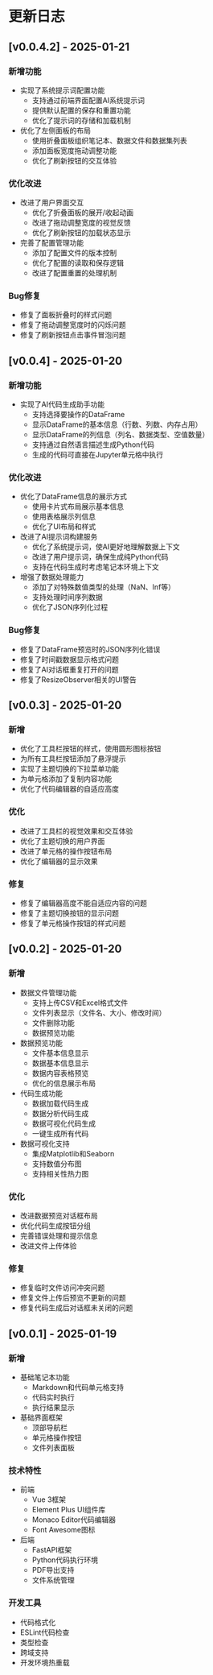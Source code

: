 # 更新日志
## [v0.0.4.2] - 2025-01-21

### 新增功能
- 实现了系统提示词配置功能
  - 支持通过前端界面配置AI系统提示词
  - 提供默认配置的保存和重置功能
  - 优化了提示词的存储和加载机制
- 优化了左侧面板的布局
  - 使用折叠面板组织笔记本、数据文件和数据集列表
  - 添加面板宽度拖动调整功能
  - 优化了刷新按钮的交互体验

### 优化改进
- 改进了用户界面交互
  - 优化了折叠面板的展开/收起动画
  - 改进了拖动调整宽度的视觉反馈
  - 优化了刷新按钮的加载状态显示
- 完善了配置管理功能
  - 添加了配置文件的版本控制
  - 优化了配置的读取和保存逻辑
  - 改进了配置重置的处理机制

### Bug修复
- 修复了面板折叠时的样式问题
- 修复了拖动调整宽度时的闪烁问题
- 修复了刷新按钮点击事件冒泡问题

## [v0.0.4] - 2025-01-20

### 新增功能
- 实现了AI代码生成助手功能
  - 支持选择要操作的DataFrame
  - 显示DataFrame的基本信息（行数、列数、内存占用）
  - 显示DataFrame的列信息（列名、数据类型、空值数量）
  - 支持通过自然语言描述生成Python代码
  - 生成的代码可直接在Jupyter单元格中执行

### 优化改进
- 优化了DataFrame信息的展示方式
  - 使用卡片式布局展示基本信息
  - 使用表格展示列信息
  - 优化了UI布局和样式
- 改进了AI提示词构建服务
  - 优化了系统提示词，使AI更好地理解数据上下文
  - 改进了用户提示词，确保生成纯Python代码
  - 支持在代码生成时考虑笔记本环境上下文
- 增强了数据处理能力
  - 添加了对特殊数值类型的处理（NaN、Inf等）
  - 支持处理时间序列数据
  - 优化了JSON序列化过程

### Bug修复
- 修复了DataFrame预览时的JSON序列化错误
- 修复了时间戳数据显示格式问题
- 修复了AI对话框重复打开的问题
- 修复了ResizeObserver相关的UI警告 

## [v0.0.3] - 2025-01-20

### 新增
- 优化了工具栏按钮的样式，使用圆形图标按钮
- 为所有工具栏按钮添加了悬浮提示
- 实现了主题切换的下拉菜单功能
- 为单元格添加了复制内容功能
- 优化了代码编辑器的自适应高度

### 优化
- 改进了工具栏的视觉效果和交互体验
- 优化了主题切换的用户界面
- 改进了单元格的操作按钮布局
- 优化了编辑器的显示效果

### 修复
- 修复了编辑器高度不能自适应内容的问题
- 修复了主题切换按钮的显示问题
- 修复了单元格操作按钮的样式问题

## [v0.0.2] - 2025-01-20

### 新增
- 数据文件管理功能
  - 支持上传CSV和Excel格式文件
  - 文件列表显示（文件名、大小、修改时间）
  - 文件删除功能
  - 数据预览功能
- 数据预览功能
  - 文件基本信息显示
  - 数据基本信息显示
  - 数据内容表格预览
  - 优化的信息展示布局
- 代码生成功能
  - 数据加载代码生成
  - 数据分析代码生成
  - 数据可视化代码生成
  - 一键生成所有代码
- 数据可视化支持
  - 集成Matplotlib和Seaborn
  - 支持数值分布图
  - 支持相关性热力图

### 优化
- 改进数据预览对话框布局
- 优化代码生成按钮分组
- 完善错误处理和提示信息
- 改进文件上传体验

### 修复
- 修复临时文件访问冲突问题
- 修复文件上传后预览不更新的问题
- 修复代码生成后对话框未关闭的问题

## [v0.0.1] - 2025-01-19

### 新增
- 基础笔记本功能
  - Markdown和代码单元格支持
  - 代码实时执行
  - 执行结果显示
- 基础界面框架
  - 顶部导航栏
  - 单元格操作按钮
  - 文件列表面板

### 技术特性
- 前端
  - Vue 3框架
  - Element Plus UI组件库
  - Monaco Editor代码编辑器
  - Font Awesome图标
- 后端
  - FastAPI框架
  - Python代码执行环境
  - PDF导出支持
  - 文件系统管理

### 开发工具
- 代码格式化
- ESLint代码检查
- 类型检查
- 跨域支持
- 开发环境热重载

